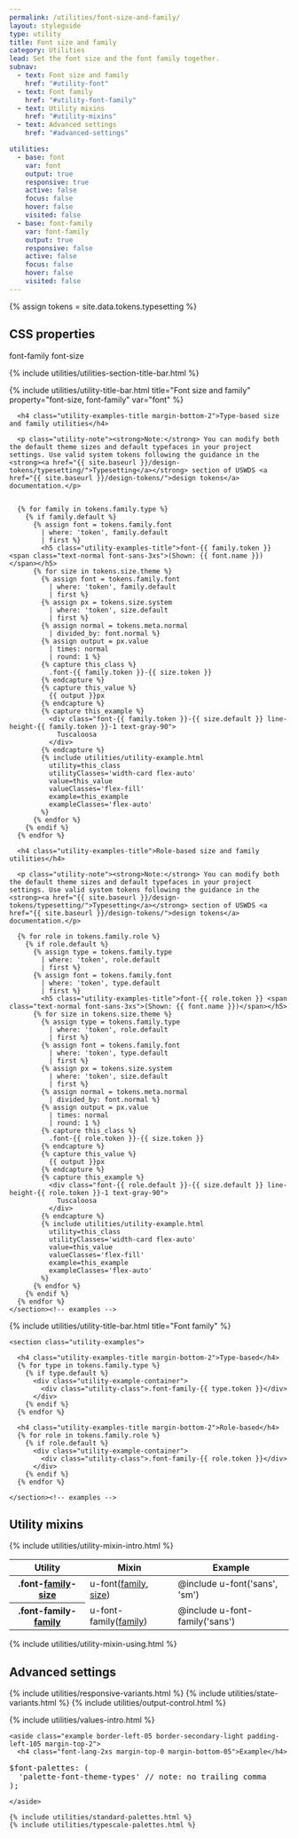 ```yaml
---
permalink: /utilities/font-size-and-family/
layout: styleguide
type: utility
title: Font size and family
category: Utilities
lead: Set the font size and the font family together.
subnav:
  - text: Font size and family
    href: "#utility-font"
  - text: Font family
    href: "#utility-font-family"
  - text: Utility mixins
    href: "#utility-mixins"
  - text: Advanced settings
    href: "#advanced-settings"

utilities:
  - base: font
    var: font
    output: true
    responsive: true
    active: false
    focus: false
    hover: false
    visited: false
  - base: font-family
    var: font-family
    output: true
    responsive: false
    active: false
    focus: false
    hover: false
    visited: false
---
```


{% assign tokens = site.data.tokens.typesetting %}

<div class="utilities-properties">
  <h2 class="utilities-property-title">CSS properties</h2>
  <div class="margin-top-1">
    <span class="property utilities-property">font-family</span>
    <span class="property utilities-property">font-size</span>
  </div>
</div>

<section class="utilities-section">

{% include utilities/utilities-section-title-bar.html %}

  <section class="utility" id="utility-font">
    {% include utilities/utility-title-bar.html
      title="Font size and family"
      property="font-size, font-family"
      var="font"
    %}
    <section class="utility-examples">

      <h4 class="utility-examples-title margin-bottom-2">Type-based size and family utilities</h4>

      <p class="utility-note"><strong>Note:</strong> You can modify both the default theme sizes and default typefaces in your project settings. Use valid system tokens following the guidance in the <strong><a href="{{ site.baseurl }}/design-tokens/typesetting/">Typesetting</a></strong> section of USWDS <a href="{{ site.baseurl }}/design-tokens/">design tokens</a> documentation.</p>


      {% for family in tokens.family.type %}
        {% if family.default %}
          {% assign font = tokens.family.font
            | where: 'token', family.default
            | first %}
            <h5 class="utility-examples-title">font-{{ family.token }} <span class="text-normal font-sans-3xs">(Shown: {{ font.name }})</span></h5>
          {% for size in tokens.size.theme %}
            {% assign font = tokens.family.font
              | where: 'token', family.default
              | first %}
            {% assign px = tokens.size.system
              | where: 'token', size.default
              | first %}
            {% assign normal = tokens.meta.normal
              | divided_by: font.normal %}
            {% assign output = px.value
              | times: normal
              | round: 1 %}
            {% capture this_class %}
              .font-{{ family.token }}-{{ size.token }}
            {% endcapture %}
            {% capture this_value %}
              {{ output }}px
            {% endcapture %}
            {% capture this_example %}
              <div class="font-{{ family.token }}-{{ size.default }} line-height-{{ family.token }}-1 text-gray-90">
                Tuscaloosa
              </div>
            {% endcapture %}
            {% include utilities/utility-example.html
              utility=this_class
              utilityClasses='width-card flex-auto'
              value=this_value
              valueClasses='flex-fill'
              example=this_example
              exampleClasses='flex-auto'
            %}
          {% endfor %}
        {% endif %}
      {% endfor %}

      <h4 class="utility-examples-title">Role-based size and family utilities</h4>

      <p class="utility-note"><strong>Note:</strong> You can modify both the default theme sizes and default typefaces in your project settings. Use valid system tokens following the guidance in the <strong><a href="{{ site.baseurl }}/design-tokens/typesetting/">Typesetting</a></strong> section of USWDS <a href="{{ site.baseurl }}/design-tokens/">design tokens</a> documentation.</p>

      {% for role in tokens.family.role %}
        {% if role.default %}
          {% assign type = tokens.family.type
            | where: 'token', role.default
            | first %}
          {% assign font = tokens.family.font
            | where: 'token', type.default
            | first %}
            <h5 class="utility-examples-title">font-{{ role.token }} <span class="text-normal font-sans-3xs">(Shown: {{ font.name }})</span></h5>
          {% for size in tokens.size.theme %}
            {% assign type = tokens.family.type
              | where: 'token', role.default
              | first %}
            {% assign font = tokens.family.font
              | where: 'token', type.default
              | first %}
            {% assign px = tokens.size.system
              | where: 'token', size.default
              | first %}
            {% assign normal = tokens.meta.normal
              | divided_by: font.normal %}
            {% assign output = px.value
              | times: normal
              | round: 1 %}
            {% capture this_class %}
              .font-{{ role.token }}-{{ size.token }}
            {% endcapture %}
            {% capture this_value %}
              {{ output }}px
            {% endcapture %}
            {% capture this_example %}
              <div class="font-{{ role.default }}-{{ size.default }} line-height-{{ role.token }}-1 text-gray-90">
                Tuscaloosa
              </div>
            {% endcapture %}
            {% include utilities/utility-example.html
              utility=this_class
              utilityClasses='width-card flex-auto'
              value=this_value
              valueClasses='flex-fill'
              example=this_example
              exampleClasses='flex-auto'
            %}
          {% endfor %}
        {% endif %}
      {% endfor %}
    </section><!-- examples -->

  </section><!-- utility -->

  <section class="utility" id="utility-font-family">
    {% include utilities/utility-title-bar.html
      title="Font family"
    %}

    <section class="utility-examples">

      <h4 class="utility-examples-title margin-bottom-2">Type-based</h4>
      {% for type in tokens.family.type %}
        {% if type.default %}
          <div class="utility-example-container">
            <div class="utility-class">.font-family-{{ type.token }}</div>
          </div>
        {% endif %}
      {% endfor %}

      <h4 class="utility-examples-title margin-bottom-2">Role-based</h4>
      {% for role in tokens.family.role %}
        {% if role.default %}
          <div class="utility-example-container">
            <div class="utility-class">.font-family-{{ role.token }}</div>
          </div>
        {% endif %}
      {% endfor %}

    </section><!-- examples -->

  </section><!-- utility -->
</section><!-- utilities -->

<section id="utility-mixins" class="padding-top-4">
  <h2 class="site-h2 margin-y-0">Utility mixins</h2>
  {% include utilities/utility-mixin-intro.html %}

  <table class="usa-table--borderless site-table-responsive site-table-simple">
    <thead>
      <tr>
        <th scope="col" class="tablet:maxw-card-lg display-inline-flex">Utility</th>
        <th scope="col" class="display-inline-flex">Mixin</th>
        <th scope="col" class="display-inline-flex">Example</th>
      </tr>
    </thead>
    <tbody class="font-mono-2xs">
      <tr>
        <th scope="row" data-title="Utility" class="tablet:text-no-wrap tablet:maxw-card-lg display-inline-flex">
          <span class="text-normal">
            .font-<a href="{{ site.baseurl }}/design-tokens/typesetting/font-family/" class="token">family</a>-<a href="{{ site.baseurl }}/design-tokens/typesetting/font-size/" class="token">size</a>
          </span>
        </th>
        <td data-title="Mixin" class="display-inline-flex">
          <span>
            u-font(<a href="{{ site.baseurl }}/design-tokens/typesetting/font-family/" class="token">family</a>, <a href="{{ site.baseurl }}/design-tokens/typesetting/font-size/" class="token">size</a>)
          </span>
        </td>
        <td data-title="Example" class="display-inline-flex">
          <span>
            @include u-font('sans', 'sm')
          </span>
        </td>
      </tr>
      <tr>
        <th scope="row" data-title="Utility" class="tablet:text-no-wrap tablet:maxw-card-lg display-inline-flex">
          <span class="text-normal">
            .font-family-<a href="{{ site.baseurl }}/design-tokens/typesetting/font-family/" class="token">family</a>
          </span>
        </th>
        <td data-title="Mixin" class="display-inline-flex">
          <span>
            u-font-family(<a href="{{ site.baseurl }}/design-tokens/typesetting/font-family/" class="token">family</a>)
          </span>
        </td>
        <td data-title="Example" class="display-inline-flex">
          <span>
            @include u-font-family('sans')
          </span>
        </td>
      </tr>
    </tbody>
  </table>

{% include utilities/utility-mixin-using.html %}

</section>

<section id="advanced-settings" class="padding-top-4">
  <h2 class="site-h2 margin-y-0">Advanced settings</h2>

{% include utilities/responsive-variants.html %}
{% include utilities/state-variants.html %}
{% include utilities/output-control.html %}

  <section class="utilities-section margin-top-6">
    {% include utilities/values-intro.html %}

    <aside class="example border-left-05 border-secondary-light padding-left-105 margin-top-2">
      <h4 class="font-lang-2xs margin-top-0 margin-bottom-05">Example</h4>

<pre class="font-mono-xs margin-0 padding-0 bg-transparent">
$font-palettes: (
  'palette-font-theme-types' // note: no trailing comma
);
</pre>

    </aside>

    {% include utilities/standard-palettes.html %}
    {% include utilities/typescale-palettes.html %}

  </section>
</section>
